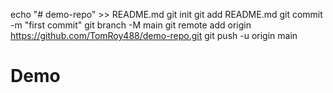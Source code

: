 echo "# demo-repo" >> README.md
git init
git add README.md
git commit -m "first commit"
git branch -M main
git remote add origin https://github.com/TomRoy488/demo-repo.git
git push -u origin main

# Demo
